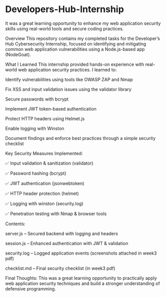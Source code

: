 # Developers-Hub-Internship
It was a great learning opportunity to enhance my web application security skills using real-world tools and secure coding practices.

Overview
This repository contains my completed tasks for the Developer’s Hub Cybersecurity Internship, focused on identifying and mitigating common web application vulnerabilities using a Node.js-based app (NodeGoat).

What I Learned
This internship provided hands-on experience with real-world web application security practices. I learned to:

Identify vulnerabilities using tools like OWASP ZAP and Nmap

Fix XSS and input validation issues using the validator library

Secure passwords with bcrypt

Implement JWT token-based authentication

Protect HTTP headers using Helmet.js

Enable logging with Winston

Document findings and enforce best practices through a simple security checklist

Key Security Measures Implemented:

✅ Input validation & sanitization (validator)

✅ Password hashing (bcrypt)

✅ JWT authentication (jsonwebtoken)

✅ HTTP header protection (helmet)

✅ Logging with winston (security.log)

✅ Penetration testing with Nmap & browser tools

Contents:

server.js – Secured backend with logging and headers

session.js – Enhanced authentication with JWT & validation

security.log – Logged application events (screenshots attached in week3 pdf)

checklist.md – Final security checklist (in week3 pdf)

Final Thoughts:
This was a great learning opportunity to practically apply web application security techniques and build a stronger understanding of defensive programming.
